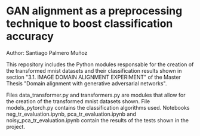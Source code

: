 # GAN alignment as a preprocessing technique to boost classification accuracy
Author: Santiago Palmero Muñoz

This repository includes the Python modules responsable for the creation of the transformed mnist datasets and their classification results shown in section "3.1. IMAGE DOMAIN ALIGNMENT EXPERIMENT" of the Master Thesis "Domain alignment with generative adversarial networks".

Files data_transformer.py and transformers.py are modules that allow for the creation of the transformed mnist datasets shown. File models_pytorch.py contains the classification algorithms used. Notebooks neg_tr_evaluation.ipynb, pca_tr_evaluation.ipynb and noisy_pca_tr_evaluation.ipynb contain the results of the tests shown in the project.
